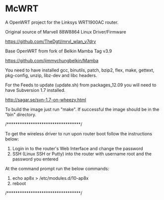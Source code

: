 McWRT
=====

A OpenWRT project for the Linksys WRT1900AC router.

Original source of Marvell 88W8864 Linux Driver/Firmware

https://github.com/TheDgtl/mrvl_wlan_v7drv 

Base OpenWRT from fork of Belkin Mamba Tag v3.9

https://github.com/jimmychungbelkin/Mamba

You need to have installed gcc, binutils, patch, bzip2, flex, make, gettext, pkg-config, unzip, libz-dev and libc headers.

For the Feeds to update (update.sh) from packages_12.09 you will need to have Subversion 1.7 installed.

http://sagar.se/svn-1.7-on-wheezy.html

To build the image just run "make". If successful the image should be in the "bin" directory.


/**********************************/

To get the wireless driver to run upon router boot follow the instructions below:

1. Login in to the router's Web Interface and change the password
2. SSH (Linux SSH or Putty) into the router with username root and the password you entered

At the command prompt run the below commands:

1. echo ap8x > /etc/modules.d/10-ap8x
2. reboot


/**********************************/


